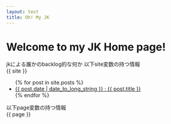 ```yaml
---
layout: test
title: Oh! My JK
---
```

# Welcome to my JK Home page!
jkによる誰かのbacklog的な何か
以下site変数の持つ情報  
{{ site }}

<ul>
{% for post in site.posts %}
  <li>
    <a href="{{ post.url }}">{{ post.date | date_to_long_string }} : {{ post.title }}</a>
  </li>
{% endfor %}
</ul>


以下page変数の持つ情報  
{{ page }}
